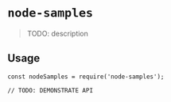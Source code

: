 # `node-samples`

> TODO: description

## Usage

```
const nodeSamples = require('node-samples');

// TODO: DEMONSTRATE API
```
